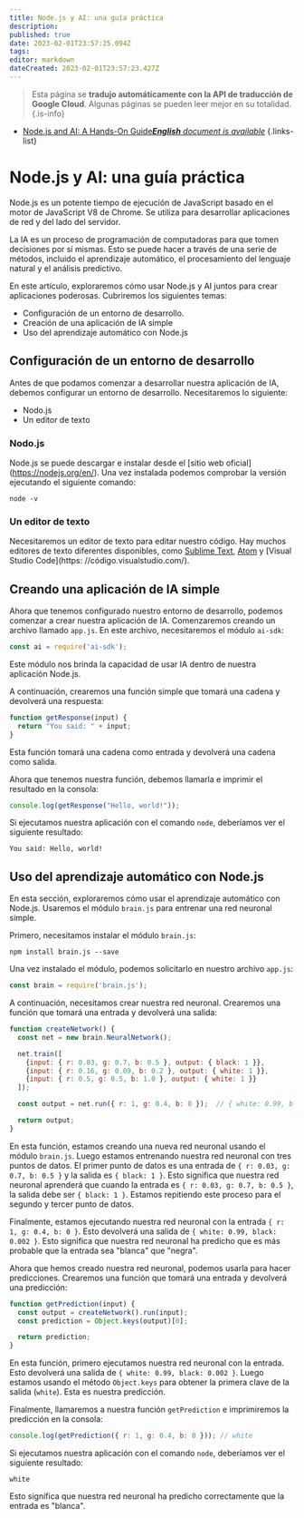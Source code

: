 ```yaml
---
title: Node.js y AI: una guía práctica
description: 
published: true
date: 2023-02-01T23:57:25.094Z
tags: 
editor: markdown
dateCreated: 2023-02-01T23:57:23.427Z
---
```


> Esta página se **tradujo automáticamente con la API de traducción de Google Cloud**.
Algunas páginas se pueden leer mejor en su totalidad.{.is-info}



- [Node.js and AI: A Hands-On Guide***English** document is available*](/en/Knowledge-base/Nodejs/node-js-and-ai-a-hands-on-guide)
{.links-list}


# Node.js y AI: una guía práctica

Node.js es un potente tiempo de ejecución de JavaScript basado en el motor de JavaScript V8 de Chrome. Se utiliza para desarrollar aplicaciones de red y del lado del servidor.

La IA es un proceso de programación de computadoras para que tomen decisiones por sí mismas. Esto se puede hacer a través de una serie de métodos, incluido el aprendizaje automático, el procesamiento del lenguaje natural y el análisis predictivo.

En este artículo, exploraremos cómo usar Node.js y AI juntos para crear aplicaciones poderosas. Cubriremos los siguientes temas:

- Configuración de un entorno de desarrollo.
- Creación de una aplicación de IA simple
- Uso del aprendizaje automático con Node.js

## Configuración de un entorno de desarrollo

Antes de que podamos comenzar a desarrollar nuestra aplicación de IA, debemos configurar un entorno de desarrollo. Necesitaremos lo siguiente:

- Nodo.js
- Un editor de texto

### Nodo.js

Node.js se puede descargar e instalar desde el [sitio web oficial] (https://nodejs.org/en/). Una vez instalada podemos comprobar la versión ejecutando el siguiente comando:

```
node -v
```

### Un editor de texto

Necesitaremos un editor de texto para editar nuestro código. Hay muchos editores de texto diferentes disponibles, como [Sublime Text](https://www.sublimetext.com/), [Atom](https://atom.io/) y [Visual Studio Code](https: //código.visualstudio.com/).

## Creando una aplicación de IA simple

Ahora que tenemos configurado nuestro entorno de desarrollo, podemos comenzar a crear nuestra aplicación de IA. Comenzaremos creando un archivo llamado `app.js`. En este archivo, necesitaremos el módulo `ai-sdk`:

```javascript
const ai = require('ai-sdk');
```

Este módulo nos brinda la capacidad de usar IA dentro de nuestra aplicación Node.js.

A continuación, crearemos una función simple que tomará una cadena y devolverá una respuesta:

```javascript
function getResponse(input) {
  return "You said: " + input;
}
```

Esta función tomará una cadena como entrada y devolverá una cadena como salida.

Ahora que tenemos nuestra función, debemos llamarla e imprimir el resultado en la consola:

```javascript
console.log(getResponse("Hello, world!"));
```

Si ejecutamos nuestra aplicación con el comando `node`, deberíamos ver el siguiente resultado:

```
You said: Hello, world!
```

## Uso del aprendizaje automático con Node.js

En esta sección, exploraremos cómo usar el aprendizaje automático con Node.js. Usaremos el módulo `brain.js` para entrenar una red neuronal simple.

Primero, necesitamos instalar el módulo `brain.js`:

```
npm install brain.js --save
```

Una vez instalado el módulo, podemos solicitarlo en nuestro archivo `app.js`:

```javascript
const brain = require('brain.js');
```

A continuación, necesitamos crear nuestra red neuronal. Crearemos una función que tomará una entrada y devolverá una salida:

```javascript
function createNetwork() {
  const net = new brain.NeuralNetwork();

  net.train([
    {input: { r: 0.03, g: 0.7, b: 0.5 }, output: { black: 1 }},
    {input: { r: 0.16, g: 0.09, b: 0.2 }, output: { white: 1 }},
    {input: { r: 0.5, g: 0.5, b: 1.0 }, output: { white: 1 }}
  ]);

  const output = net.run({ r: 1, g: 0.4, b: 0 });  // { white: 0.99, black: 0.002 }

  return output;
}
```

En esta función, estamos creando una nueva red neuronal usando el módulo `brain.js`. Luego estamos entrenando nuestra red neuronal con tres puntos de datos. El primer punto de datos es una entrada de `{ r: 0.03, g: 0.7, b: 0.5 }` y la salida es `{ black: 1 }`. Esto significa que nuestra red neuronal aprenderá que cuando la entrada es `{ r: 0.03, g: 0.7, b: 0.5 }`, la salida debe ser `{ black: 1 }`. Estamos repitiendo este proceso para el segundo y tercer punto de datos.

Finalmente, estamos ejecutando nuestra red neuronal con la entrada `{ r: 1, g: 0.4, b: 0 }`. Esto devolverá una salida de `{ white: 0.99, black: 0.002 }`. Esto significa que nuestra red neuronal ha predicho que es más probable que la entrada sea "blanca" que "negra".

Ahora que hemos creado nuestra red neuronal, podemos usarla para hacer predicciones. Crearemos una función que tomará una entrada y devolverá una predicción:

```javascript
function getPrediction(input) {
  const output = createNetwork().run(input);
  const prediction = Object.keys(output)[0];

  return prediction;
}
```

En esta función, primero ejecutamos nuestra red neuronal con la entrada. Esto devolverá una salida de `{ white: 0.99, black: 0.002 }`. Luego estamos usando el método `Object.keys` para obtener la primera clave de la salida (`white`). Esta es nuestra predicción.

Finalmente, llamaremos a nuestra función `getPrediction` e imprimiremos la predicción en la consola:

```javascript
console.log(getPrediction({ r: 1, g: 0.4, b: 0 })); // white
```

Si ejecutamos nuestra aplicación con el comando `node`, deberíamos ver el siguiente resultado:

```
white
```

Esto significa que nuestra red neuronal ha predicho correctamente que la entrada es "blanca".